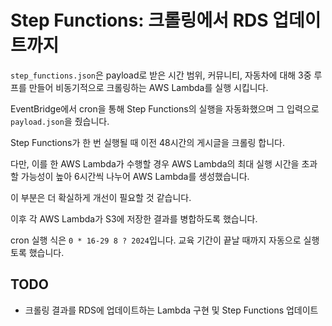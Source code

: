# Step Functions: 크롤링에서 RDS 업데이트까지
`step_functions.json`은 payload로 받은 시간 범위, 커뮤니티, 자동차에 대해 3중 루프를 만들어 비동기적으로 크롤링하는 AWS Lambda를 실행 시킵니다.

EventBridge에서 cron을 통해 Step Functions의 실행을 자동화했으며 그 입력으로 `payload.json`을 줬습니다.

Step Functions가 한 번 실행될 때 이전 48시간의 게시글을 크롤링 합니다.

다만, 이를 한 AWS Lambda가 수행할 경우 AWS Lambda의 최대 실행 시간을 초과할 가능성이 높아 6시간씩 나누어 AWS Lambda를 생성했습니다.

이 부분은 더 확실하게 개선이 필요할 것 같습니다.

이후 각 AWS Lambda가 S3에 저장한 결과를 병합하도록 했습니다.

cron 실행 식은 `0 * 16-29 8 ? 2024`입니다. 교육 기간이 끝날 때까지 자동으로 실행토록 했습니다.

## TODO
- 크롤링 결과를 RDS에 업데이트하는 Lambda 구현 및 Step Functions 업데이트